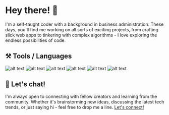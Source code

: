 
Hey there! 👋
======
I'm a self-taught coder with a background in business administration. These days, you'll find me working on all sorts of exciting projects, from crafting slick web apps to tinkering with complex algorithms - I love exploring the endless possibilities of code. 
<br>

##  ⚒️ Tools / Languages 
![alt text](https://img.shields.io/badge/R-ff69b4)
![alt text](https://img.shields.io/badge/Python-ff69b4)
![alt text](https://img.shields.io/badge/JAVASCRIPT-ff69b4)
![alt text](https://img.shields.io/badge/HTML5-ff69b4)
![alt text](https://img.shields.io/badge/CSS3-ff69b4)
![alt text](https://img.shields.io/badge/DJANGO-ff69b4)
<br>

## 💬 Let's chat!
I'm always open to connecting with fellow creators and learning from the community. Whether it's brainstorming new ideas, discussing the latest tech trends, or just saying hi - feel free to drop me a line. [Let's connect!](https://www.linkedin.com/in/line-ettrich-394768158/)

